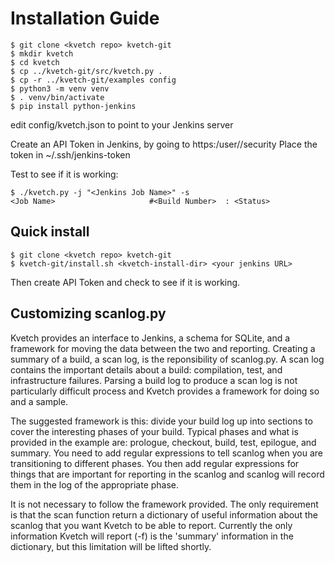 # Installation Guide

```
$ git clone <kvetch repo> kvetch-git
$ mkdir kvetch
$ cd kvetch
$ cp ../kvetch-git/src/kvetch.py .
$ cp -r ../kvetch-git/examples config
$ python3 -m venv venv
$ . venv/bin/activate
$ pip install python-jenkins
```

edit config/kvetch.json to point to your Jenkins server

Create an API Token in Jenkins, by going to https:<your jenkins server>/user/<username>/security
Place the token in ~/.ssh/jenkins-token

Test to see if it is working:

```
$ ./kvetch.py -j "<Jenkins Job Name>" -s
<Job Name>                     #<Build Number>  : <Status>
```
## Quick install

```
$ git clone <kvetch repo> kvetch-git
$ kvetch-git/install.sh <kvetch-install-dir> <your jenkins URL>
```

Then create API Token and check to see if it is working.

## Customizing scanlog.py

Kvetch provides an interface to Jenkins, a schema for SQLite, and a framework for moving the data between the two and reporting. Creating a summary of a build, a scan log, is the reponsibility of scanlog.py. A scan log contains the important details about a build: compilation, test, and infrastructure failures. Parsing a build log to produce a scan log is not particularly difficult process and Kvetch provides a framework for doing so and a sample.

The suggested framework is this: divide your build log up into sections to cover the interesting phases of your build. Typical phases and what is provided in the example are: prologue, checkout, build, test, epilogue, and summary. You need to add regular expressions to tell scanlog when you are transitioning to different phases. You then add regular expressions for things that are important for reporting in the scanlog and scanlog will record them in the log of the appropriate phase.

It is not necessary to follow the framework provided. The only requirement is that the scan function return a dictionary of useful information about the scanlog that you want Kvetch to be able to report. Currently the only information Kvetch will report (-f) is the 'summary' information in the dictionary, but this limitation will be lifted shortly.

